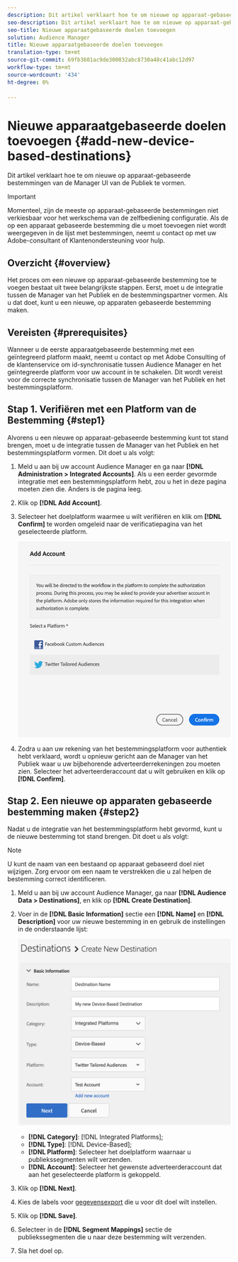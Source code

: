 ```yaml
---
description: Dit artikel verklaart hoe te om nieuwe op apparaat-gebaseerde bestemmingen van de Manager UI van de Publiek te vormen.
seo-description: Dit artikel verklaart hoe te om nieuwe op apparaat-gebaseerde bestemmingen van de Manager UI van de Publiek te vormen.
seo-title: Nieuwe apparaatgebaseerde doelen toevoegen
solution: Audience Manager
title: Nieuwe apparaatgebaseerde doelen toevoegen
translation-type: tm+mt
source-git-commit: 69fb3601ac9de300032abc8730a40c41abc12d97
workflow-type: tm+mt
source-wordcount: '434'
ht-degree: 0%

---
```



# Nieuwe apparaatgebaseerde doelen toevoegen {#add-new-device-based-destinations}

Dit artikel verklaart hoe te om nieuwe op apparaat-gebaseerde bestemmingen van de Manager UI van de Publiek te vormen.

>[!IMPORTANT]
>
>Momenteel, zijn de meeste op apparaat-gebaseerde bestemmingen niet verkiesbaar voor het werkschema van de zelfbediening configuratie. Als de op een apparaat gebaseerde bestemming die u moet toevoegen niet wordt weergegeven in de lijst met bestemmingen, neemt u contact op met uw Adobe-consultant of Klantenondersteuning voor hulp.

## Overzicht {#overview}

Het proces om een nieuwe op apparaat-gebaseerde bestemming toe te voegen bestaat uit twee belangrijkste stappen. Eerst, moet u de integratie tussen de Manager van het Publiek en de bestemmingspartner vormen. Als u dat doet, kunt u een nieuwe, op apparaten gebaseerde bestemming maken.

## Vereisten {#prerequisites}

Wanneer u de eerste apparaatgebaseerde bestemming met een geïntegreerd platform maakt, neemt u contact op met Adobe Consulting of de klantenservice om id-synchronisatie tussen Audience Manager en het geïntegreerde platform voor uw account in te schakelen. Dit wordt vereist voor de correcte synchronisatie tussen de Manager van het Publiek en het bestemmingsplatform.

## Stap 1. Verifiëren met een Platform van de Bestemming {#step1}

Alvorens u een nieuwe op apparaat-gebaseerde bestemming kunt tot stand brengen, moet u de integratie tussen de Manager van het Publiek en het bestemmingsplatform vormen. Dit doet u als volgt:

1. Meld u aan bij uw account Audience Manager en ga naar **[!DNL Administration > Integrated Accounts]**. Als u een eerder gevormde integratie met een bestemmingsplatform hebt, zou u het in deze pagina moeten zien die. Anders is de pagina leeg.
1. Klik op **[!DNL Add Account]**.
1. Selecteer het doelplatform waarmee u wilt verifiëren en klik om **[!DNL Confirm]** te worden omgeleid naar de verificatiepagina van het geselecteerde platform.

   ![geïntegreerde platforms](assets/dbd-integrated-platforms.png)

1. Zodra u aan uw rekening van het bestemmingsplatform voor authentiek hebt verklaard, wordt u opnieuw gericht aan de Manager van het Publiek waar u uw bijbehorende adverteerderrekeningen zou moeten zien. Selecteer het adverteerderaccount dat u wilt gebruiken en klik op **[!DNL Confirm]**.

## Stap 2. Een nieuwe op apparaten gebaseerde bestemming maken {#step2}

Nadat u de integratie van het bestemmingsplatform hebt gevormd, kunt u de nieuwe bestemming tot stand brengen. Dit doet u als volgt:

>[!NOTE]
>
>U kunt de naam van een bestaand op apparaat gebaseerd doel niet wijzigen. Zorg ervoor om een naam te verstrekken die u zal helpen de bestemming correct identificeren.

1. Meld u aan bij uw account Audience Manager, ga naar **[!DNL Audience Data > Destinations]**, en klik op **[!DNL Create Destination]**.
1. Voer in de **[!DNL Basic Information]** sectie een **[!DNL Name]** en **[!DNL Description]** voor uw nieuwe bestemming in en gebruik de instellingen in de onderstaande lijst:

   ![instellen](assets/dbd-new-basic.png)

   * **[!DNL Category]**: [!DNL Integrated Platforms];
   * **[!DNL Type]**: [!DNL Device-Based];
   * **[!DNL Platform]**: Selecteer het doelplatform waarnaar u publiekssegmenten wilt verzenden.
   * **[!DNL Account]**: Selecteer het gewenste adverteerderaccount dat aan het geselecteerde platform is gekoppeld.
1. Klik op **[!DNL Next]**.
1. Kies de labels voor [gegevensexport](/help/using/features/data-export-controls.md#controls-labels) die u voor dit doel wilt instellen.
1. Klik op **[!DNL Save]**.
1. Selecteer in de **[!DNL Segment Mappings]** sectie de publiekssegmenten die u naar deze bestemming wilt verzenden.
1. Sla het doel op.
